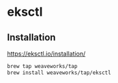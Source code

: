 # eksctl

## Installation

https://eksctl.io/installation/

```sh
brew tap weaveworks/tap
brew install weaveworks/tap/eksctl
```
